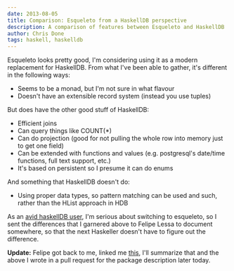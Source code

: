 ```yaml
---
date: 2013-08-05
title: Comparison: Esqueleto from a HaskellDB perspective
description: A comparison of features between Esqueleto and HaskellDB
author: Chris Done
tags: haskell, haskelldb
---
```


Esqueleto looks pretty good, I'm considering using it as a modern
replacement for HaskellDB. From what I've been able to gather, it's
different in the following ways:

* Seems to be a monad, but I'm not sure in what flavour
* Doesn't have an extensible record system (instead you use tuples)

But does have the other good stuff of HaskellDB:

* Efficient joins
* Can query things like COUNT(*)
* Can do projection (good for not pulling the whole row into memory
  just to get one field)
* Can be extended with functions and values (e.g. postgresql's
  date/time functions, full text support, etc.)
* It's based on persistent so I presume it can do enums

And something that HaskellDB doesn't do:

* Using proper data types, so pattern matching can be used and such,
  rather than the HList approach in HDB

As an
[avid haskellDB user](http://chrisdone.com/posts/haskelldb-tutorial),
I'm serious about switching to esqueleto, so I sent the differences
that I garnered above to Felipe Lessa to document somewhere, so that
the next Haskeller doesn't have to figure out the difference.

**Update:** Felipe got back to me, linked me
  [this](http://blog.felipe.lessa.nom.br/?p=68), I'll summarize that
  and the above I wrote in a pull request for the package description
  later today.